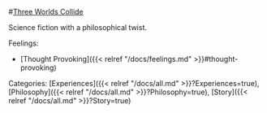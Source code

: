 #[Three Worlds Collide](https://www.lesswrong.com/posts/HawFh7RvDM4RyoJ2d/three-worlds-collide-0-8)

Science fiction with a philosophical twist.

Feelings: 

  - [Thought Provoking]({{< relref "/docs/feelings.md" >}}#thought-provoking)

Categories: [Experiences]({{< relref "/docs/all.md" >}}?Experiences=true), [Philosophy]({{< relref "/docs/all.md" >}}?Philosophy=true), [Story]({{< relref "/docs/all.md" >}}?Story=true)